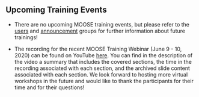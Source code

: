 ## Upcoming Training Events

- There are no upcoming MOOSE training events, but please refer to the [users](https://groups.google.com/forum/#!forum/moose-users) and [announcement](https://groups.google.com/forum/#!forum/moose-announce) groups for further information about future trainings!

- The recording for the recent MOOSE Training Webinar (June 9 - 10, 2020) can be found on YouTube [here](http://youtube.com/watch?v=2tJwBsYaLaI). You can find in the description of the video a summary that includes the covered sections, the time in the recording associated with each section, and the archived slide content associated with each section. We look forward to hosting more virtual workshops in the future and would like to thank the participants for their time and for their questions!
